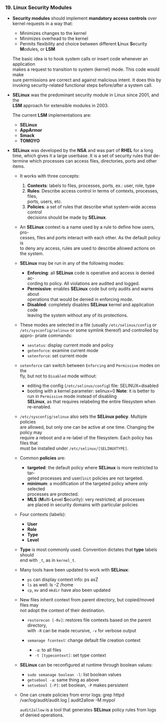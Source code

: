 ### 19. Linux Security Modules

  * **Security modules** should implement **mandatory access controls** over kernel
    requests in a way that:
    * Minimizes changes to the kernel
    * Minimizes overhead to the kernel
    * Permits flexibility and choice between different **L**inux **S**ecurity  
      **M**odules, or **LSM**

    The basic idea is to hook system calls or insert code whenever an application  
    makes a request to transition to system (kernel) mode. This code would make  
    sure permissions are correct and against malicious intent. It does this by  
    invoking security-related functional steps before/after a system call.

  * **SELinux** was the predominant security module in Linux since 2001, and the  
    **LSM** approach for extensible modules in 2003.

    The current **LSM** implementations are:
    * **SELinux**
    * **AppArmor**
    * **Smack**
    * **TOMOYO**

  * **SELinux** was developed by the **NSA** and was part of **RHEL** for a long  
    time, which gives it a large userbase. It is a set of security rules that de-  
    termine which processes can access files, directories, ports and other items.

    * It works with three concepts:
      1. **Contexts**: labels to files, processes, ports, ex.: user, role, type
      2. **Rules**: Describe access control in terms of contexts, processes, files,  
        ports, users, etc.
      3. **Policies**: a set of rules that describe what system-wide access control  
        decisions should be made by **SELinux**.

    * An **SELinux** context is a name used by a rule to define how users, pro-  
      cesses, files and ports interact with each other. As the default policy is  
      to deny any access, rules are used to describe allowed actions on the system.

    * **SELinux** may be run in any of the following modes:
      * **Enforcing**: all **SELinux** code is operative and access is denied ac-  
        cording to policy. All violations are audited and logged.
      * **Permissive**: enables **SELinux** code but only audits and warns about  
        operations that would be denied in enforcing mode.
      * **Disabled**: completely disables **SELinux** kernel and application code  
        leaving the system without any of its protections.

    * These modes are selected in a file (usually `/etc/selinux/config` or  
      `/etc/sysconfig/selinux` or some symlink thereof) and controlled by appro-
      priate commands:
      * `sestatus`: display current mode and policy
      * `getenforce`: examine current mode
      * `setenforce`: set current mode

    * `setenforce` can switch between `Enforcing` and `Permissive` modes on the  
      fly, but not to `Disabled` mode without:
      * editing the config (`/etc/selinux/config`) file:
            SELINUX=disabled
      * booting with a kernel parameter:
            selinux=0
      **Note**: it is better to run in `Permissive` mode instead of disabling  
      **SELinux**, as that requires relabeling the entire filesystem when re-enabled.

    * `/etc/sysconfig/selinux` also sets the **SELinux policy**. Multiple policies  
      are allowed, but only one can be active at one time. Changing the policy may  
      require a reboot and a re-label of the filesystem. Each policy has files that  
      must be installed under `/etc/selinux/[SELINUXTYPE]`.

    * Common **policies** are:
      * **targeted**: the default policy where **SELinux** is more restricted to tar-  
        geted processes and user/`init` policies are not targeted.
      * **minimum**: a modification of the targeted policy where only selected  
        processes are protected.
      * **MLS** (**M**ulti-**L**evel **S**ecurity): very restricted; all processes  
        are placed in security domains with particular policies

    * Four contexts (labels):
      * **User**
      * **Role**
      * **Type**
      * **Level**

    * **Type** is most commonly used. Convention dictates that **type** labels should  
      end with `_t`, as in `kernel_t`.

    * Many tools have been updated to work with **SELinux**:
      * `ps` can display context info:
            ps axZ
      * `ls` as well:
            ls -Z /home
      * `cp`, `mv` and `mkdir` have also been updated

    * New files inherit context from parent directory, but copied/moved files may  
      not adopt the context of their destination.
      * `restorecon [-Rv]`: restores file contexts based on the parent directory,  
        with `-R` can be made recursive, `-v` for verbose output

      * `semanage fcontext`: change default file creation context
        * `-a`: to all files
        * `-t [typecontext]`: set type context

    * **SELinux** can be reconfigured at runtime through boolean values:
      * `sudo semanage boolean -l`: list boolean values
      * `getsebool -a`: same thing as above
      * `setsebool [-P]`: set boolean, `-P` makes persistent

    * One can create policies from error logs:
          grep httpd /var/log/audit/audit.log | audit2allow -M mypol

      `audit2allow` is a tool that generates **SELinux** policy rules from logs  
      of denied operations.
      
